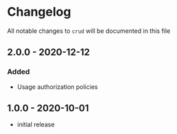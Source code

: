# Changelog

All notable changes to `crud` will be documented in this file

## 2.0.0 - 2020-12-12

### Added
- Usage authorization policies 

## 1.0.0 - 2020-10-01

- initial release
